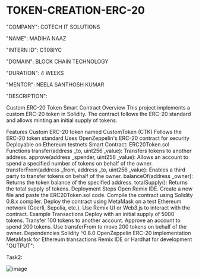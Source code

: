 # TOKEN-CREATION-ERC-20
"COMPANY": COTECH IT SOLUTIONS

"NAME": MADIHA NAAZ

"INTERN ID": CT08IYC

"DOMAIN": BLOCK CHAIN TECHNOLOGY

"DURATION": 4 WEEKS

"MENTOR": NEELA SANTHOSH KUMAR

"DESCRIPTION":

Custom ERC-20 Token Smart Contract
Overview
This project implements a custom ERC-20 token in Solidity. The contract follows the ERC-20 standard and allows minting an initial supply of tokens.

Features
Custom ERC-20 token named CustomToken (CTK)
Follows the ERC-20 token standard
Uses OpenZeppelin's ERC-20 contract for security
Deployable on Ethereum testnets
Smart Contract: ERC20Token.sol
Functions
transfer(address _to, uint256 _value): Transfers tokens to another address.
approve(address _spender, uint256 _value): Allows an account to spend a specified number of tokens on behalf of the owner.
transferFrom(address _from, address _to, uint256 _value): Enables a third party to transfer tokens on behalf of the owner.
balanceOf(address _owner): Returns the token balance of the specified address.
totalSupply(): Returns the total supply of tokens.
Deployment Steps
Open Remix IDE.
Create a new file and paste the ERC20Token.sol code.
Compile the contract using Solidity 0.8.x compiler.
Deploy the contract using MetaMask on a test Ethereum network (Goerli, Sepolia, etc.).
Use Remix UI or Web3.js to interact with the contract.
Example Transactions
Deploy with an initial supply of 5000 tokens.
Transfer 100 tokens to another account.
Approve an account to spend 200 tokens.
Use transferFrom to move 200 tokens on behalf of the owner.
Dependencies
Solidity ^0.8.0
OpenZeppelin ERC-20 implementation
MetaMask for Ethereum transactions
Remix IDE or Hardhat for development
"OUTPUT":

Task2:

![image](https://github.com/user-attachments/assets/77125523-d53e-495b-b34f-cbdf456719b5)
